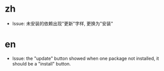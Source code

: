 # zh
* Issue: 未安装的依赖出现"更新"字样, 更换为"安装"
# en
* Issue: the "update" button showed when one package not installed, it should be a "install" button.
